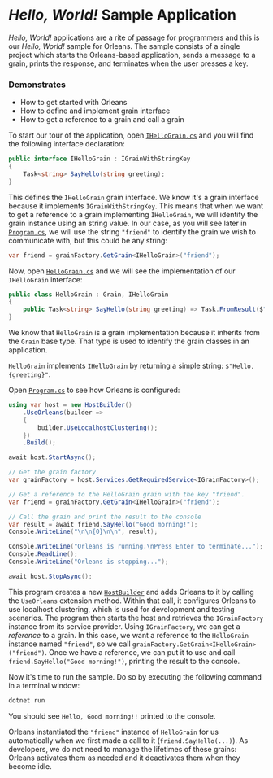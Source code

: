 # *Hello, World!* Sample Application

*Hello, World!* applications are a rite of passage for programmers and this is our *Hello, World!* sample for Orleans.
The sample consists of a single project which starts the Orleans-based application, sends a message to a grain, prints the response, and terminates when the user presses a key.

### Demonstrates

* How to get started with Orleans
* How to define and implement grain interface
* How to get a reference to a grain and call a grain

To start our tour of the application, open [`IHelloGrain.cs`](./IHelloGrain.cs) and you will find the following interface declaration:

``` C#
public interface IHelloGrain : IGrainWithStringKey
{
    Task<string> SayHello(string greeting);
}
```

This defines the `IHelloGrain` grain interface.
We know it's a grain interface because it implements `IGrainWithStringKey`.
This means that when we want to get a reference to a grain implementing `IHelloGrain`, we will identify the grain instance using an string value.
In our case, as you will see later in [`Program.cs`](./Program.cs), we will use the string `"friend"` to identify the grain we wish to communicate with, but this could be any string:

``` C#
var friend = grainFactory.GetGrain<IHelloGrain>("friend");
```

Now, open [`HelloGrain.cs`](./HelloGrain.cs) and we will see the implementation of our `IHelloGrain` interface:

``` C#
public class HelloGrain : Grain, IHelloGrain
{
    public Task<string> SayHello(string greeting) => Task.FromResult($"Hello, {greeting}!");
}
```

We know that `HelloGrain` is a grain implementation because it inherits from the `Grain` base type.
That type is used to identify the grain classes in an application.

`HelloGrain` implements `IHelloGrain` by returning a simple string: `$"Hello, {greeting}"`.

Open [`Program.cs`](./Program.cs) to see how Orleans is configured:

``` C#
using var host = new HostBuilder()
    .UseOrleans(builder =>
    {
        builder.UseLocalhostClustering();
    })
    .Build();

await host.StartAsync();

// Get the grain factory
var grainFactory = host.Services.GetRequiredService<IGrainFactory>();

// Get a reference to the HelloGrain grain with the key "friend".
var friend = grainFactory.GetGrain<IHelloGrain>("friend");

// Call the grain and print the result to the console
var result = await friend.SayHello("Good morning!"); 
Console.WriteLine("\n\n{0}\n\n", result);

Console.WriteLine("Orleans is running.\nPress Enter to terminate...");
Console.ReadLine();
Console.WriteLine("Orleans is stopping...");

await host.StopAsync();
```

This program creates a new [`HostBuilder`](https://docs.microsoft.com/dotnet/core/extensions/generic-host) and adds Orleans to it by calling the `UseOrleans` extension method.
Within that call, it configures Orleans to use localhost clustering, which is used for development and testing scenarios.
The program then starts the host and retrieves the `IGrainFactory` instance from its service provider.
Using `IGrainFactory`, we can get a *reference* to a grain.
In this case, we want a reference to the `HelloGrain` instance named `"friend"`, so we call `grainFactory.GetGrain<IHelloGrain>("friend")`.
Once we have a reference, we can put it to use and call `friend.SayHello("Good morning!")`, printing the result to the console.

Now it's time to run the sample. Do so by executing the following command in a terminal window:

``` powershell
dotnet run
```

You should see `Hello, Good morning!!` printed to the console.

Orleans instantiated the `"friend"` instance of `HelloGrain` for us automatically when we first made a call to it (`friend.SayHello(...)`).
As developers, we do not need to manage the lifetimes of these grains: Orleans activates them as needed and it deactivates them when they become idle.